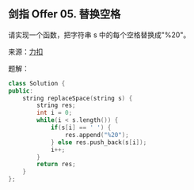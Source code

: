## 剑指 Offer 05. 替换空格
请实现一个函数，把字符串 s 中的每个空格替换成"%20"。

来源：[力扣](https://leetcode-cn.com/problems/ti-huan-kong-ge-lcof)

题解：
```C++
class Solution {
public:
    string replaceSpace(string s) {
        string res;
        int i = 0;
        while(i < s.length()) {
            if(s[i] == ' ') {
                res.append("%20");
            } else res.push_back(s[i]);
            i++;
        }
        return res;
    }
};
```
